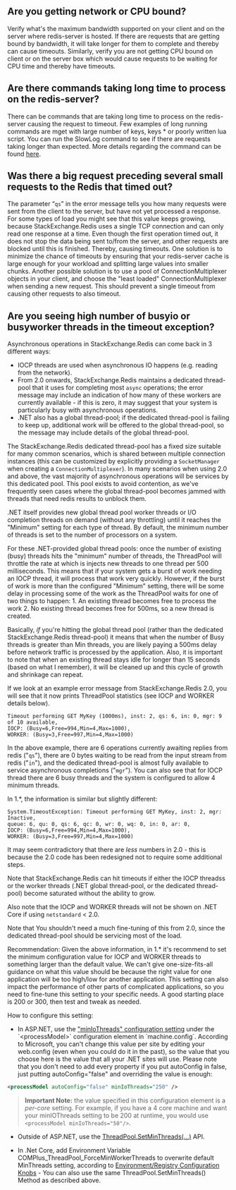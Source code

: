 ﻿Are you getting network or CPU bound?
---------------
Verify what's the maximum bandwidth supported on your client and on the server where redis-server is hosted. If there are requests that are getting bound by bandwidth, it will take longer for them to complete and thereby can cause timeouts.
Similarly, verify you are not getting CPU bound on client or on the server box which would cause requests to be waiting for CPU time and thereby have timeouts.

Are there commands taking long time to process on the redis-server?
---------------
There can be commands that are taking long time to process on the redis-server causing the request to timeout. Few examples of long running commands are mget with large number of keys, keys * or poorly written lua script. You can run the SlowLog command to see if there are requests taking longer than expected. More details regarding the command can be found [here](https://redis.io/commands/slowlog).

Was there a big request preceding several small requests to the Redis that timed out?
---------------
The parameter “`qs`” in the error message tells you how many requests were sent from the client to the server, but have not yet processed a response. For some types of load you might see that this value keeps growing, because StackExchange.Redis uses a single TCP connection and can only read one response at a time.  Even though the first operation timed out, it does not stop the data being sent to/from the server, and other requests are blocked until this is finished. Thereby, causing timeouts. One solution is to minimize the chance of timeouts by ensuring that your redis-server cache is large enough for your workload and splitting large values into smaller chunks. Another possible solution is to use a pool of ConnectionMultiplexer objects in your client, and choose the "least loaded" ConnectionMultiplexer when sending a new request.  This should prevent a single timeout from causing other requests to also timeout.


Are you seeing high number of busyio or busyworker threads in the timeout exception?
---------------

Asynchronous operations in StackExchange.Redis can come back in 3 different ways:

- IOCP threads are used when asynchronous IO happens (e.g. reading from the network).
- From 2.0 onwards, StackExchange.Redis maintains a dedicated thread-pool that it uses for completing most `async` operations; the error message may include an indication of how many of these workers are currently available - if this is zero, it may suggest that your system is particularly busy with asynchronous operations.
- .NET also has a global thread-pool; if the dedicated thread-pool is failing to keep up, additional work will be offered to the global thread-pool, so the message may include details of the global thread-pool.



The StackExchange.Redis dedicated thread-pool has a fixed size suitable for many common scenarios, which is shared between multiple connection instances (this can be customized by explicitly providing a `SocketManager` when creating a `ConnectionMultiplexer`). In many scenarios when using 2.0 and above, the vast majority of asynchronous operations will be services by this dedicated pool. This pool exists to avoid contention, as we've frequently seen cases where the global thread-pool becomes jammed with threads that need redis results to unblock them.

.NET itself provides new global thread pool worker threads or I/O completion threads on demand (without any throttling) until it reaches the "Minimum" setting for each type of thread.  By default, the minimum number of threads is set to the number of processors on a system.

For these .NET-provided global thread pools: once the number of existing (busy) threads hits the "minimum" number of threads, the ThreadPool will throttle the rate at which is injects new threads to one thread per 500 milliseconds.  This means that if your system gets a burst of work needing an IOCP thread, it will process that work very quickly.   However, if the burst of work is more than the configured "Minimum" setting, there will be some delay in processing some of the work as the ThreadPool waits for one of two things to happen:
	1. An existing thread becomes free to process the work
	2. No existing thread becomes free for 500ms, so a new thread is created.

Basically, *if* you're hitting the global thread pool (rather than the dedicated StackExchange.Redis thread-pool) it means that when the number of Busy threads is greater than Min threads, you are likely paying a 500ms delay before network traffic is processed by the application.  Also, it is important to note that when an existing thread stays idle for longer than 15 seconds (based on what I remember), it will be cleaned up and this cycle of growth and shrinkage can repeat.

If we look at an example error message from StackExchange.Redis 2.0, you will see that it now prints ThreadPool statistics (see IOCP and WORKER details below).

	Timeout performing GET MyKey (1000ms), inst: 2, qs: 6, in: 0, mgr: 9 of 10 available,
	IOCP: (Busy=6,Free=994,Min=4,Max=1000), 
	WORKER: (Busy=3,Free=997,Min=4,Max=1000)

In the above example, there are 6 operations currently awaiting replies from redis ("`qs`"), there are 0 bytes waiting to be read from the input stream from redis ("`in`"), and the dedicated thread-pool is almost fully available to service asynchronous completions ("`mgr`"). You can also see that for IOCP thread there are 6 busy threads and the system is configured to allow 4 minimum threads. 

In 1.*, the information is similar but slightly different:

	System.TimeoutException: Timeout performing GET MyKey, inst: 2, mgr: Inactive, 
	queue: 6, qu: 0, qs: 6, qc: 0, wr: 0, wq: 0, in: 0, ar: 0, 
	IOCP: (Busy=6,Free=994,Min=4,Max=1000), 
	WORKER: (Busy=3,Free=997,Min=4,Max=1000)

It may seem contradictory that there are *less* numbers in 2.0 - this is because the 2.0 code has been redesigned not to require some additional steps.

Note that StackExchange.Redis can hit timeouts if either the IOCP threadss or the worker threads (.NET global thread-pool, or the dedicated thread-pool) become saturated without the ability to grow.

Also note that the IOCP and WORKER threads will not be shown on .NET Core if using `netstandard` < 2.0.

Note that You shouldn't need a much fine-tuning of this from 2.0, since the dedicated thread-pool should be servicing most of the load.

Recommendation:
Given the above information, in 1.* it's recommend to set the minimum configuration value for IOCP and WORKER threads to something larger than the default value.  We can't give one-size-fits-all guidance on what this value should be because the right value for one application will be too high/low for another application.  This setting can also impact the performance of other parts of complicated applications, so you need to fine-tune this setting to your specific needs.  A good starting place is 200 or 300, then test and tweak as needed.

How to configure this setting:

 - In ASP.NET, use the ["minIoThreads" configuration setting](https://msdn.microsoft.com/en-us/library/7w2sway1(v=vs.71).aspx) under the `<processModel>` configuration element in `machine.config`. According to Microsoft, you can't change this value per site by editing your web.config (even when you could do it in the past), so the value that you choose here is the value that all your .NET sites will use. Please note that you don't need to add every property if you put autoConfig in false, just putting autoConfig="false" and overriding the value is enough:

```xml
<processModel autoConfig="false" minIoThreads="250" />
```

> **Important Note:** the value specified in this configuration element is a *per-core* setting.  For example, if you have a 4 core machine and want your minIOThreads setting to be 200 at runtime, you would use `<processModel minIoThreads="50"/>`.

 - Outside of ASP.NET, use the [ThreadPool.SetMinThreads(…)](https://docs.microsoft.com/en-us/dotnet/api/system.threading.threadpool.setminthreads?view=netcore-2.0#System_Threading_ThreadPool_SetMinThreads_System_Int32_System_Int32_) API.

- In .Net Core, add Environment Variable COMPlus_ThreadPool_ForceMinWorkerThreads to overwrite default MinThreads setting, according to [Environment/Registry Configuration Knobs](https://github.com/dotnet/coreclr/blob/master/Documentation/project-docs/clr-configuration-knobs.md) - You can also use the same ThreadPool.SetMinThreads() Method as described above.
